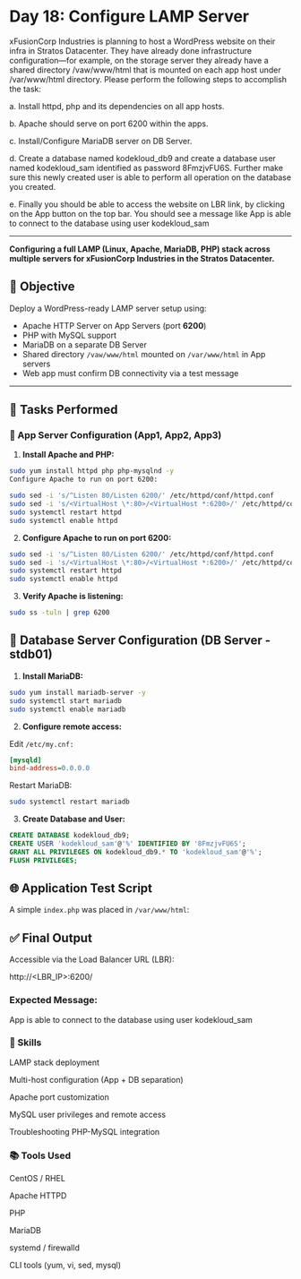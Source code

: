 # Day 18: Configure LAMP Server

xFusionCorp Industries is planning to host a WordPress website on their infra in Stratos Datacenter. They have already done infrastructure configuration—for example, on the storage server they already have a shared directory /vaw/www/html that is mounted on each app host under /var/www/html directory. Please perform the following steps to accomplish the task:

a. Install httpd, php and its dependencies on all app hosts.

b. Apache should serve on port 6200 within the apps.

c. Install/Configure MariaDB server on DB Server.

d. Create a database named kodekloud_db9 and create a database user named kodekloud_sam identified as password 8FmzjvFU6S. Further make sure this newly created user is able to perform all operation on the database you created.

e. Finally you should be able to access the website on LBR link, by clicking on the App button on the top bar. You should see a message like App is able to connect to the database using user kodekloud_sam

---

**Configuring a full **LAMP (Linux, Apache, MariaDB, PHP)** stack across multiple servers for xFusionCorp Industries in the Stratos Datacenter.**

## 📌 Objective

Deploy a WordPress-ready LAMP server setup using:

- Apache HTTP Server on App Servers (port **6200**)
- PHP with MySQL support
- MariaDB on a separate DB Server
- Shared directory `/vaw/www/html` mounted on `/var/www/html` in App servers
- Web app must confirm DB connectivity via a test message

---

## 🧩 Tasks Performed

### 🔹 App Server Configuration (App1, App2, App3)

1. **Install Apache and PHP:**

```bash
sudo yum install httpd php php-mysqlnd -y
Configure Apache to run on port 6200:

sudo sed -i 's/^Listen 80/Listen 6200/' /etc/httpd/conf/httpd.conf
sudo sed -i 's/<VirtualHost \*:80>/<VirtualHost *:6200>/' /etc/httpd/conf/httpd.conf
sudo systemctl restart httpd
sudo systemctl enable httpd
```
2. **Configure Apache to run on port 6200:**
```bash
sudo sed -i 's/^Listen 80/Listen 6200/' /etc/httpd/conf/httpd.conf
sudo sed -i 's/<VirtualHost \*:80>/<VirtualHost *:6200>/' /etc/httpd/conf/httpd.conf
sudo systemctl restart httpd
sudo systemctl enable httpd
```

3. **Verify Apache is listening:**
```bash
sudo ss -tuln | grep 6200
```
## 🔹 Database Server Configuration (DB Server - stdb01)

1. **Install MariaDB:**
```bash
sudo yum install mariadb-server -y
sudo systemctl start mariadb
sudo systemctl enable mariadb
```

2. **Configure remote access:**

Edit `/etc/my.cnf:`

```ini
[mysqld]
bind-address=0.0.0.0
```

Restart MariaDB:
```bash
sudo systemctl restart mariadb
```

3. **Create Database and User:**
```sql
CREATE DATABASE kodekloud_db9;
CREATE USER 'kodekloud_sam'@'%' IDENTIFIED BY '8FmzjvFU6S';
GRANT ALL PRIVILEGES ON kodekloud_db9.* TO 'kodekloud_sam'@'%';
FLUSH PRIVILEGES;
```
## 🌐 Application Test Script

A simple `index.php` was placed in `/var/www/html`:

<?php
$dbname = 'kodekloud_db9';
$dbuser = 'kodekloud_sam';
$dbpass = '8FmzjvFU6S';
$dbhost = 'stdb01';

$link = mysqli_connect($dbhost, $dbuser, $dbpass) or die("Unable to Connect to '$dbhost'");
echo "App is able to connect to the database using user $dbuser";
?>

## ✅ Final Output

Accessible via the Load Balancer URL (LBR):

http://<LBR_IP>:6200/


### Expected Message:

App is able to connect to the database using user kodekloud_sam

### 🚀 Skills

LAMP stack deployment

Multi-host configuration (App + DB separation)

Apache port customization

MySQL user privileges and remote access

Troubleshooting PHP-MySQL integration

### 📚 Tools Used

CentOS / RHEL

Apache HTTPD

PHP

MariaDB

systemd / firewalld

CLI tools (yum, vi, sed, mysql)

##

